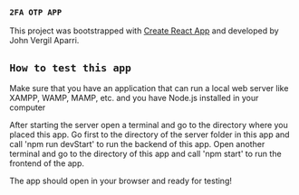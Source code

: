 ### `2FA OTP APP`
This project was bootstrapped with [Create React App](https://github.com/facebook/create-react-app)
and developed by John Vergil Aparri.

## `How to test this app`
Make sure that you have an application that can run a local web server like XAMPP, WAMP, MAMP, etc.
and you have Node.js installed in your computer 

After starting the server open a terminal and go to the directory where you placed this app.
Go first to the directory of the server folder in this app and call 'npm run devStart' to run the backend
of this app.
Open another terminal and go to the directory of this app and call 'npm start' to run the frontend of the app.

The app should open in your browser and ready for testing!
